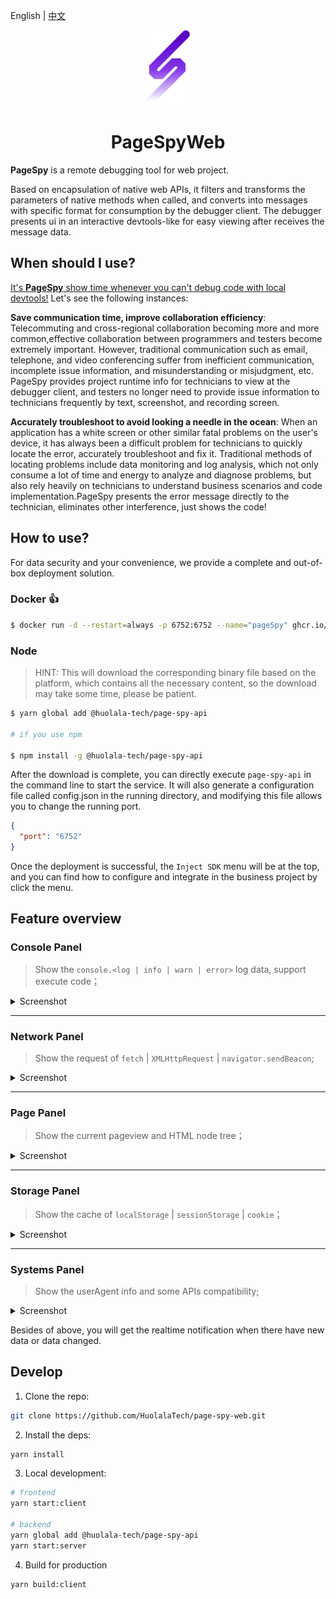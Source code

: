 [page-spy]: https://github.com/HuolalaTech/page-spy.git 'page-spy'

English | [中文](./README.md)

<p align="center">
  <img src="./logo.svg" height="120" />
</p>

<h1 align="center">PageSpyWeb</h1>

**PageSpy** is a remote debugging tool for web project.

Based on encapsulation of native web APIs, it filters and transforms the parameters of native methods when called, and converts into messages with specific format for consumption by the debugger client. The debugger presents ui in an interactive devtools-like for easy viewing after receives the message data.

## When should I use?

<u>It's **PageSpy** show time whenever you can't debug code with local devtools!</u> Let's see the following instances:

**Save communication time, improve collaboration efficiency**: Telecommuting and cross-regional collaboration becoming more and more common,effective collaboration between programmers and testers become extremely important. However, traditional communication such as email, telephone, and video conferencing suffer from inefficient communication, incomplete issue information, and misunderstanding or misjudgment, etc. PageSpy provides project runtime info for technicians to view at the debugger client, and testers no longer need to provide issue information to technicians frequently by text, screenshot, and recording screen.

**Accurately troubleshoot to avoid looking a needle in the ocean**: When an application has a white screen or other similar fatal problems on the user's device, it has always been a difficult problem for technicians to quickly locate the error, accurately troubleshoot and fix it. Traditional methods of locating problems include data monitoring and log analysis, which not only consume a lot of time and energy to analyze and diagnose problems, but also rely heavily on technicians to understand business scenarios and code implementation.PageSpy presents the error message directly to the technician, eliminates other interference, just shows the code!

## How to use?

For data security and your convenience, we provide a complete and out-of-box deployment solution.

### Docker 👍

```bash
$ docker run -d --restart=always -p 6752:6752 --name="pageSpy" ghcr.io/huolalatech/page-spy-web:release
```

### Node

> HINT: This will download the corresponding binary file based on the platform, which contains all the necessary content, so the download may take some time, please be patient.

```bash
$ yarn global add @huolala-tech/page-spy-api

# if you use npm

$ npm install -g @huolala-tech/page-spy-api
```

After the download is complete, you can directly execute `page-spy-api` in the command line to start the service.
It will also generate a configuration file called config.json in the running directory, and modifying this file allows you to change the running port.

```json
{
  "port": "6752"
}
```

Once the deployment is successful, the `Inject SDK` menu will be at the top, and you can find how to configure and integrate in the business project by click the menu.

## Feature overview

### Console Panel

> Show the `console.<log | info | warn | error>` log data, support execute code；

<details>
  <summary>
    Screenshot
  </summary>

![](./src/assets/image/screenshot/console-panel.png)

</details>

---

### Network Panel

> Show the request of `fetch` | `XMLHttpRequest` | `navigator.sendBeacon`;

<details>
  <summary>
    Screenshot
  </summary>

![](./src/assets/image/screenshot/network-panel.png)

</details>

---

### Page Panel

> Show the current pageview and HTML node tree；

<details>
  <summary>
    Screenshot
  </summary>

![](./src/assets/image/screenshot/page-panel.png)

</details>

---

### Storage Panel

> Show the cache of `localStorage` | `sessionStorage` | `cookie`；

<details>
  <summary>
    Screenshot
  </summary>

![](./src/assets/image/screenshot/storage-panel.png)

</details>

---

### Systems Panel

> Show the userAgent info and some APIs compatibility;

<details>
  <summary>
    Screenshot
  </summary>

![](./src/assets/image/screenshot/system-panel.png)

</details>

Besides of above, you will get the realtime notification when there have new data or data changed.

## Develop

1. Clone the repo:

```bash
git clone https://github.com/HuolalaTech/page-spy-web.git
```

2. Install the deps:

```bash
yarn install
```

3. Local development:

```bash
# frontend
yarn start:client

# backend
yarn global add @huolala-tech/page-spy-api
yarn start:server
```

4. Build for production

```bash
yarn build:client
```
